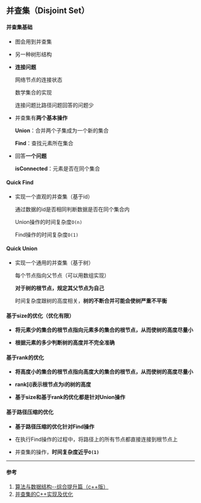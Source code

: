 ## 并查集（Disjoint Set）

#### 并查集基础

- 图会用到并查集

- 另一种树形结构

- **连接问题**

  网络节点的连接状态

  数学集合的实现

  连接问题比路径问题回答的问题少

- 并查集有**两个基本操作**

  **Union**：合并两个子集成为一个新的集合

  **Find**：查找元素所在集合

- 回答**一个问题**

  **isConnected**：元素是否在同个集合



#### Quick Find

- 实现一个直观的并查集（基于id）

  通过数据的id是否相同判断数据是否在同个集合内

  Union操作的时间复杂度`O(n)`

  Find操作的时间复杂度`O(1)`



#### Quick Union

- 实现一个通用的并查集（基于树）

  每个节点指向父节点（可以用数组实现）

  **对于树的根节点，规定其父节点为自己**

  时间复杂度跟树的高度相关，**树的不断合并可能会使树严重不平衡**



#### 基于size的优化（优化有限）

- **将元素少的集合的根节点指向元素多的集合的根节点，从而使树的高度尽量小**

- **根据元素的多少判断树的高度并不完全准确**



#### 基于rank的优化

- **将高度小的集合的根节点指向高度大的集合的根节点，从而使树的高度尽量小**
- **rank[i]表示根节点为i的树的高度**

- **基于size和基于rank的优化都是针对Union操作**



#### 基于路径压缩的优化

- **基于路径压缩的优化针对Find操作**

- 在执行Find操作的过程中，将路径上的所有节点都直接连接到根节点上

- 并查集的操作，**时间复杂度近乎`O(1)`**

------



#### 参考

1. [算法与数据结构--综合提升篇（c++版）](https://coding.imooc.com/class/71.html)
2. [并查集的C++实现及优化](https://www.jianshu.com/p/fc17847b0a31)

